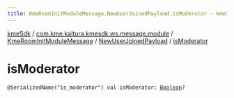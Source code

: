 ```yaml
---
title: KmeRoomInitModuleMessage.NewUserJoinedPayload.isModerator - kmeSdk
---
```


[kmeSdk](../../../index.html) / [com.kme.kaltura.kmesdk.ws.message.module](../../index.html) / [KmeRoomInitModuleMessage](../index.html) / [NewUserJoinedPayload](index.html) / [isModerator](./is-moderator.html)

# isModerator

`@SerializedName("is_moderator") val isModerator: `[`Boolean`](https://kotlinlang.org/api/latest/jvm/stdlib/kotlin/-boolean/index.html)`?`